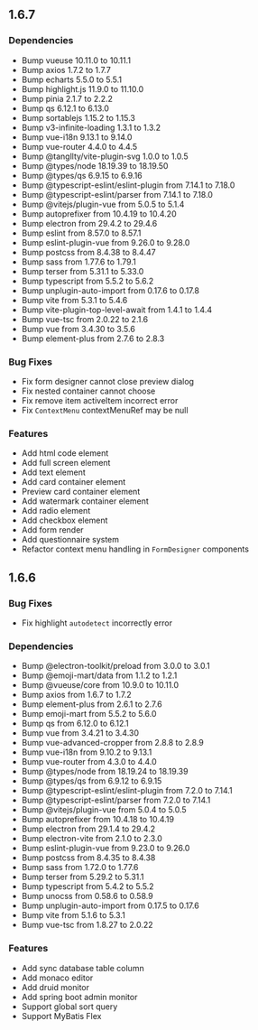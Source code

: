 ## 1.6.7

### Dependencies

 * Bump vueuse 10.11.0 to 10.11.1
 * Bump axios 1.7.2 to 1.7.7
 * Bump echarts 5.5.0 to 5.5.1
 * Bump highlight.js 11.9.0 to 11.10.0
 * Bump pinia 2.1.7 to 2.2.2
 * Bump qs 6.12.1 to 6.13.0
 * Bump sortablejs 1.15.2 to 1.15.3
 * Bump v3-infinite-loading 1.3.1 to 1.3.2
 * Bump vue-i18n 9.13.1 to 9.14.0
 * Bump vue-router 4.4.0 to 4.4.5
 * Bump @tangllty/vite-plugin-svg 1.0.0 to 1.0.5
 * Bump @types/node 18.19.39 to 18.19.50
 * Bump @types/qs 6.9.15 to 6.9.16
 * Bump @typescript-eslint/eslint-plugin from 7.14.1 to 7.18.0
 * Bump @typescript-eslint/parser from 7.14.1 to 7.18.0
 * Bump @vitejs/plugin-vue from 5.0.5 to 5.1.4
 * Bump autoprefixer from 10.4.19 to 10.4.20
 * Bump electron from 29.4.2 to 29.4.6
 * Bump eslint from 8.57.0 to 8.57.1
 * Bump eslint-plugin-vue from 9.26.0 to 9.28.0
 * Bump postcss from 8.4.38 to 8.4.47
 * Bump sass from 1.77.6 to 1.79.1
 * Bump terser from 5.31.1 to 5.33.0
 * Bump typescript from 5.5.2 to 5.6.2
 * Bump unplugin-auto-import from 0.17.6 to 0.17.8
 * Bump vite from 5.3.1 to 5.4.6
 * Bump vite-plugin-top-level-await from 1.4.1 to 1.4.4
 * Bump vue-tsc from 2.0.22 to 2.1.6
 * Bump vue from 3.4.30 to 3.5.6
 * Bump element-plus from 2.7.6 to 2.8.3

### Bug Fixes

 * Fix form designer cannot close preview dialog
 * Fix nested container cannot choose
 * Fix remove item activeItem incorrect error
 * Fix `ContextMenu` contextMenuRef may be null

### Features
 * Add html code element
 * Add full screen element
 * Add text element
 * Add card container element
 * Preview card container element
 * Add watermark container element
 * Add radio element
 * Add checkbox element
 * Add form render
 * Add questionnaire system
 * Refactor context menu handling in `FormDesigner` components

## 1.6.6

### Bug Fixes

 * Fix highlight `autodetect` incorrectly error

### Dependencies

 * Bump @electron-toolkit/preload from 3.0.0 to 3.0.1
 * Bump @emoji-mart/data from 1.1.2 to 1.2.1
 * Bump @vueuse/core from 10.9.0 to 10.11.0
 * Bump axios from 1.6.7 to 1.7.2
 * Bump element-plus from 2.6.1 to 2.7.6
 * Bump emoji-mart from 5.5.2 to 5.6.0
 * Bump qs from 6.12.0 to 6.12.1
 * Bump vue from 3.4.21 to 3.4.30
 * Bump vue-advanced-cropper from 2.8.8 to 2.8.9
 * Bump vue-i18n from 9.10.2 to 9.13.1
 * Bump vue-router from 4.3.0 to 4.4.0
 * Bump @types/node from 18.19.24 to 18.19.39
 * Bump @types/qs from 6.9.12 to 6.9.15
 * Bump @typescript-eslint/eslint-plugin from 7.2.0 to 7.14.1
 * Bump @typescript-eslint/parser from 7.2.0 to 7.14.1
 * Bump @vitejs/plugin-vue from 5.0.4 to 5.0.5
 * Bump autoprefixer from 10.4.18 to 10.4.19
 * Bump electron from 29.1.4 to 29.4.2
 * Bump electron-vite from 2.1.0 to 2.3.0
 * Bump eslint-plugin-vue from 9.23.0 to 9.26.0
 * Bump postcss from 8.4.35 to 8.4.38
 * Bump sass from 1.72.0 to 1.77.6
 * Bump terser from 5.29.2 to 5.31.1
 * Bump typescript from 5.4.2 to 5.5.2
 * Bump unocss from 0.58.6 to 0.58.9
 * Bump unplugin-auto-import from 0.17.5 to 0.17.6
 * Bump vite from 5.1.6 to 5.3.1
 * Bump vue-tsc from 1.8.27 to 2.0.22

### Features

 * Add sync database table column
 * Add monaco editor
 * Add druid monitor
 * Add spring boot admin monitor
 * Support global sort query
 * Support MyBatis Flex
